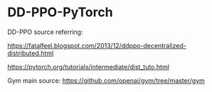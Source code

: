 # DD-PPO-PyTorch
DD-PPO source referring:

https://fatalfeel.blogspot.com/2013/12/ddppo-decentralized-distributed.html

https://pytorch.org/tutorials/intermediate/dist_tuto.html

Gym main source: https://github.com/openai/gym/tree/master/gym
